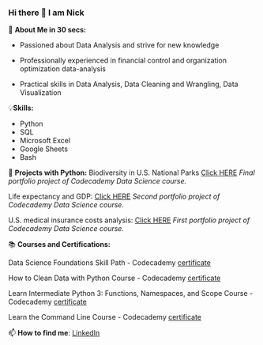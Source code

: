 ### Hi there 👋 I am Nick



👀 **About Me in 30 secs:** 

 - Passioned about Data Analysis and strive for new knowledge

 - Professionally experienced in financial control and organization optimization data-analysis

 - Practical skills in Data Analysis, Data Cleaning and Wrangling, Data Visualization
 
 
 
💡**Skills:**

 - Python
 - SQL
 - Microsoft Excel
 - Google Sheets
 - Bash
 
 
 
🐍 **Projects with Python:**
Biodiversity in U.S. National Parks [Click HERE](https://github.com/nefedovnd/Biodiversity_in_US_national_parks)
*Final portfolio project of Codecademy Data Science course.*

Life expectancy and GDP: [Click HERE](https://github.com/nefedovnd/Life_expectancy_and_GDP)
*Second portfolio project of Codecademy Data Science course.*

U.S. medical insurance costs analysis: [Click HERE](https://github.com/nefedovnd/US_medical_insurance_costs)
*First portfolio project of Codecademy Data Science course.* 



📚 **Courses and Certifications:**

Data Science Foundations Skill Path - Codecademy
[certificate](https://www.codecademy.com/profiles/nefedovn/certificates/738a7262ff2b4a49b062c25482dc2549)

How to Clean Data with Python Course - Codecademy
[certificate](https://www.codecademy.com/profiles/nefedovn/certificates/e773a003314c1be60da8388a90a77e78)

Learn Intermediate Python 3: Functions, Namespaces, and Scope Course - Codecademy
[certificate](https://www.codecademy.com/profiles/nefedovn/certificates/15702a4b792847e1a90f59e2ecac7a97)

Learn the Command Line Course - Codecademy
[certificate](https://www.codecademy.com/profiles/nefedovn/certificates/c87ba0541f8be78bc2f4ba1128233f6f)



📫 **How to find me**: 
[LinkedIn](https://www.linkedin.com/in/nikita-nefedov/)
